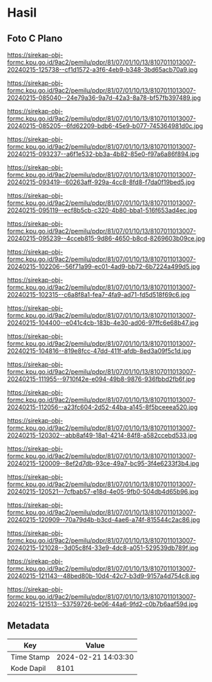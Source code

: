 # Hasil

## Foto C Plano

https://sirekap-obj-formc.kpu.go.id/9ac2/pemilu/pdpr/81/07/01/10/13/8107011013007-20240215-125738--cf1d1572-a3f6-4eb9-b348-3bd65acb70a9.jpg

https://sirekap-obj-formc.kpu.go.id/9ac2/pemilu/pdpr/81/07/01/10/13/8107011013007-20240215-085040--24e79a36-9a7d-42a3-8a78-bf57fb397489.jpg

https://sirekap-obj-formc.kpu.go.id/9ac2/pemilu/pdpr/81/07/01/10/13/8107011013007-20240215-085205--6fd62209-bdb6-45e9-b077-745364981d0c.jpg

https://sirekap-obj-formc.kpu.go.id/9ac2/pemilu/pdpr/81/07/01/10/13/8107011013007-20240215-093237--a6f1e532-bb3a-4b82-85e0-f97a6a86f894.jpg

https://sirekap-obj-formc.kpu.go.id/9ac2/pemilu/pdpr/81/07/01/10/13/8107011013007-20240215-093419--60263aff-929a-4cc8-8fd8-f7da0f19bed5.jpg

https://sirekap-obj-formc.kpu.go.id/9ac2/pemilu/pdpr/81/07/01/10/13/8107011013007-20240215-095119--ecf8b5cb-c320-4b80-bba1-516f653ad4ec.jpg

https://sirekap-obj-formc.kpu.go.id/9ac2/pemilu/pdpr/81/07/01/10/13/8107011013007-20240215-095239--4cceb815-9d86-4650-b8cd-8269603b09ce.jpg

https://sirekap-obj-formc.kpu.go.id/9ac2/pemilu/pdpr/81/07/01/10/13/8107011013007-20240215-102206--56f71a99-ec01-4ad9-bb72-6b7224a499d5.jpg

https://sirekap-obj-formc.kpu.go.id/9ac2/pemilu/pdpr/81/07/01/10/13/8107011013007-20240215-102315--c6a8f8a1-fea7-4fa9-ad71-fd5d518f69c6.jpg

https://sirekap-obj-formc.kpu.go.id/9ac2/pemilu/pdpr/81/07/01/10/13/8107011013007-20240215-104400--e041c4cb-183b-4e30-ad06-97ffc6e68b47.jpg

https://sirekap-obj-formc.kpu.go.id/9ac2/pemilu/pdpr/81/07/01/10/13/8107011013007-20240215-104816--819e8fcc-47dd-411f-afdb-8ed3a09f5c1d.jpg

https://sirekap-obj-formc.kpu.go.id/9ac2/pemilu/pdpr/81/07/01/10/13/8107011013007-20240215-111955--9710f42e-e094-49b8-9876-936fbbd2fb6f.jpg

https://sirekap-obj-formc.kpu.go.id/9ac2/pemilu/pdpr/81/07/01/10/13/8107011013007-20240215-112056--a23fc604-2d52-44ba-a145-8f5bceeea520.jpg

https://sirekap-obj-formc.kpu.go.id/9ac2/pemilu/pdpr/81/07/01/10/13/8107011013007-20240215-120302--abb8af49-18a1-4214-84f8-a582ccebd533.jpg

https://sirekap-obj-formc.kpu.go.id/9ac2/pemilu/pdpr/81/07/01/10/13/8107011013007-20240215-120009--8ef2d7db-93ce-49a7-bc95-3f4e6233f3b4.jpg

https://sirekap-obj-formc.kpu.go.id/9ac2/pemilu/pdpr/81/07/01/10/13/8107011013007-20240215-120521--7cfbab57-e18d-4e05-9fb0-504db4d65b96.jpg

https://sirekap-obj-formc.kpu.go.id/9ac2/pemilu/pdpr/81/07/01/10/13/8107011013007-20240215-120909--70a79d4b-b3cd-4ae6-a74f-815544c2ac86.jpg

https://sirekap-obj-formc.kpu.go.id/9ac2/pemilu/pdpr/81/07/01/10/13/8107011013007-20240215-121028--3d05c8f4-33e9-4dc8-a051-529539db789f.jpg

https://sirekap-obj-formc.kpu.go.id/9ac2/pemilu/pdpr/81/07/01/10/13/8107011013007-20240215-121143--48bed80b-10d4-42c7-b3d9-9157a4d754c8.jpg

https://sirekap-obj-formc.kpu.go.id/9ac2/pemilu/pdpr/81/07/01/10/13/8107011013007-20240215-121513--53759726-be06-44a6-9fd2-c0b7b6aaf59d.jpg


## Metadata

| Key        | Value               |
| ---------- | ------------------- |
| Time Stamp | 2024-02-21 14:03:30 |
| Kode Dapil | 8101                |



